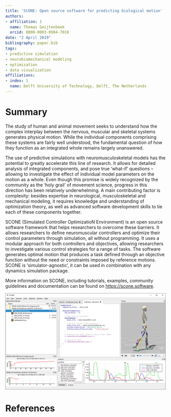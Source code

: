 ```yaml
---
title: 'SCONE: Open source software for predicting biological motion'
authors:
- affiliation: 1
  name: Thomas Geijtenbeek
  orcid: 0000-0003-0984-7016
date: "2 April 2019"
bibliography: paper.bib
tags:
- predictive simulation
- neurobiomechanical modeling
- optimization
- data visualization
affiliations:
- index: 1
  name: Delft University of Technology, Delft, The Netherlands
---
```


# Summary
The study of human and animal movement seeks to understand how the complex interplay between the nervous, muscular and skeletal systems generates physical motion. While the individual components comprising these systems are fairly well understood, the fundamental question of how they function as an integrated whole remains largely unanswered.

The use of predictive simulations with neuromusculoskeletal models has the potential to greatly accelerate this line of research. It allows for detailed analysis of integrated components, and pose true ‘what-if’ questions – allowing to investigate the effect of individual model parameters on the motion as a whole. Even though this promise is widely recognized by the community as the ‘holy grail’ of movement science, progress in this direction has been relatively underwhelming. A main contributing factor is complexity: besides expertise in neurological, musculoskeletal and mechanical modeling, it requires knowledge and understanding of optimization theory, as well as advanced software development skills to tie each of these components together.

SCONE (Simulated Controller OptimizatioN Environment) is an open source software framework that helps researchers to overcome these barriers. It allows researchers to define neuromuscular controllers and optimize their control parameters through simulation, all without programming. It uses a modular approach for both controllers and objectives, allowing researchers to investigate various control strategies for a range of tasks. The software generates optimal motion that produces a task defined through an objective function without the need or constraints imposed by reference motions. SCONE is ‘simulator-agnostic’, it can be used in combination with any dynamics simulation package.

More information on SCONE, including tutorials, examples, community guidelines and documentation can be found on https://scone.software.

![The SCONE user interface](scone_window.png)

# References
